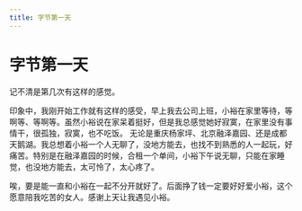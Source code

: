 ```yaml
---
title: 字节第一天
---
```


# 字节第一天

记不清是第几次有这样的感觉。

印象中，我刚开始工作就有这样的感受，早上我去公司上班，小裕在家里等待，等啊等、等啊等。虽然小裕说在家呆着挺好，但是我总感觉她好寂寞，在家里没有事情干，很孤独，寂寞，也不吃饭。
无论是重庆杨家坪、北京融泽嘉园、还是成都天鹅湖。我总想着小裕一个人无聊了，没地方能去，也找不到熟悉的人一起玩，好痛苦。特别是在融泽嘉园的时候，合租一个单间，小裕下午说无聊，只能在家睡觉，也没地方能去，太可怜了，太心疼了。

唉，要是能一直和小裕在一起不分开就好了。后面挣了钱一定要好好爱小裕，这个愿意陪我吃苦的女人。感谢上天让我遇见小裕。
